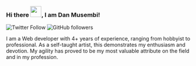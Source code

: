 ### Hi there <img src="https://raw.githubusercontent.com/MartinHeinz/MartinHeinz/master/wave.gif" width="30px">, I am Dan Musembi!


![Twitter Follow](https://img.shields.io/twitter/follow/danrez_?label=people%20following%20me&style=social)
![GitHub followers](https://img.shields.io/github/followers/danmusembi?label=people%20following%20me&style=social)

I am a Web developer with 4+ years of experience, ranging from hobbyist to professional. As a self-taught artist, this demonstrates my enthusiasm and devotion. My agility has proved to be my most valuable attribute on the field and in my profession.
<!--
**danmusembi/danmusembi** is a ✨ _special_ ✨ repository because its `README.md` (this file) appears on your GitHub profile.

Here are some ideas to get you started:

- 🔭 I’m currently working on ...
- 🌱 I’m currently learning ...
- 👯 I’m looking to collaborate on ...
- 🤔 I’m looking for help with ...
- 💬 Ask me about ...
- 📫 How to reach me: ...
- 😄 Pronouns: ...
- ⚡ Fun fact: ...
-->

